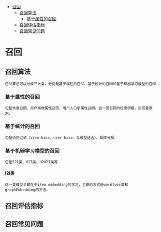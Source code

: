 - [召回](##召回) <br/>
    - [召回算法](##召回算法) <br/>
        - [基于属性的召回](###基于属性的召回) <br/>
    - [召回评估指标](##召回评估指标) <br/>
    - [召回常见问题](##召回常见问题) <br/>
# 召回
## 召回算法
    召回算法可以分成三大类，分别是基于属性的召回、基于统计的召回和基于机器学习模型的召回
### 基于属性的召回
    包括热度召回、用户画像属性召回、用户人口学属性召回。这一层召回的粒度很粗，召回量很大。
### 基于统计的召回
    包括协同过滤（item-base、user-base、与模型结合）、矩阵分解
### 基于机器学习模型的召回
    包括I2I类、U2I类、U2U2I类等
#### I2I类
    这一类模型关键在于item embedding的学习，主要的方式是word2vec类和graphEmbedding的方法。
    
## 召回评估指标
## 召回常见问题
